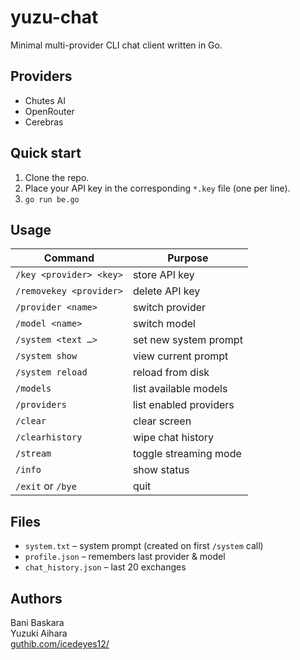 # yuzu-chat

Minimal multi-provider CLI chat client written in Go.

## Providers
- Chutes AI
- OpenRouter
- Cerebras

## Quick start
1. Clone the repo.
2. Place your API key in the corresponding `*.key` file (one per line).
3. `go run be.go`

## Usage
| Command | Purpose |
|---------|---------|
| `/key <provider> <key>` | store API key |
| `/removekey <provider>` | delete API key |
| `/provider <name>` | switch provider |
| `/model <name>` | switch model |
| `/system <text …>` | set new system prompt |
| `/system show` | view current prompt |
| `/system reload` | reload from disk |
| `/models` | list available models |
| `/providers` | list enabled providers |
| `/clear` | clear screen |
| `/clearhistory` | wipe chat history |
| `/stream` | toggle streaming mode |
| `/info` | show status |
| `/exit` or `/bye` | quit |

## Files
- `system.txt` – system prompt (created on first `/system` call)
- `profile.json` – remembers last provider & model
- `chat_history.json` – last 20 exchanges

## Authors
Bani Baskara  
Yuzuki Aihara  
[guthib.com/icedeyes12/](https://github.com/icedeyes12/)

